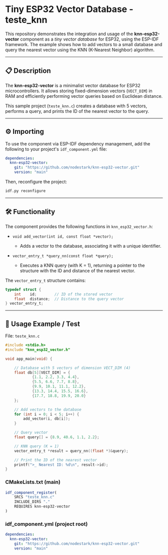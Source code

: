 # Tiny ESP32 Vector Database - teste_knn

This repository demonstrates the integration and usage of the **knn-esp32-vector** component as a *tiny vector database* for ESP32, using the ESP-IDF framework. The example shows how to add vectors to a small database and query the nearest vector using the KNN (K-Nearest Neighbor) algorithm.

---

## 📋 Description

The **knn-esp32-vector** is a minimalist vector database for ESP32 microcontrollers. It allows storing fixed-dimension vectors (`VECT_DIM`) in RAM and efficiently performing vector queries based on Euclidean distance.

This sample project (`teste_knn.c`) creates a database with 5 vectors, performs a query, and prints the ID of the nearest vector to the query.

---

## ⚙️ Importing

To use the component via ESP-IDF dependency management, add the following to your project's `idf_component.yml` file:

```yaml
dependencies:
  knn-esp32-vector:
    git: "https://github.com/nodestark/knn-esp32-vector.git"
    version: "main"
````

Then, reconfigure the project:

```bash
idf.py reconfigure
```

---

## 🛠️ Functionality

The component provides the following functions in `knn_esp32_vector.h`:

* `void add_vector(int id, const float *vector);`

  * Adds a vector to the database, associating it with a unique identifier.

* `vector_entry_t *query_nn(const float *query);`

  * Executes a KNN query (with K = 1), returning a pointer to the structure with the ID and distance of the nearest vector.

The `vector_entry_t` structure contains:

```c
typedef struct {
    int    id;        // ID of the stored vector
    float  distance;  // Distance to the query vector
} vector_entry_t;
```

---

## 🚀 Usage Example / Test

File: `teste_knn.c`

```c
#include <stdio.h>
#include "knn_esp32_vector.h"

void app_main(void) {

    // Database with 5 vectors of dimension VECT_DIM (4)
    float db[5][VECT_DIM] = {
            {1.1, 2.2, 3.3, 4.4},
            {5.5, 6.6, 7.7, 8.8},
            {9.9, 10.1, 11.1, 12.2},
            {13.3, 14.4, 15.5, 16.6},
            {17.7, 18.8, 19.9, 20.0}
    };

    // Add vectors to the database
    for (int i = 0; i < 5; i++) {
        add_vector(i, db[i]);
    }

    // Query vector
    float query[] = {8.9, 40.6, 1.1, 2.2};

    // KNN query (K = 1)
    vector_entry_t *result = query_nn((float *)&query);

    // Print the ID of the nearest vector
    printf(">_ Nearest ID: %d\n", result->id);
}
```

### CMakeLists.txt (main)

```cmake
idf_component_register(
    SRCS "teste_knn.c"
    INCLUDE_DIRS "."
    REQUIRES knn-esp32-vector
)
```

### idf\_component.yml (project root)

```yaml
dependencies:
  knn-esp32-vector:
    git: "https://github.com/nodestark/knn-esp32-vector.git"
    version: "main"
```

```
```
